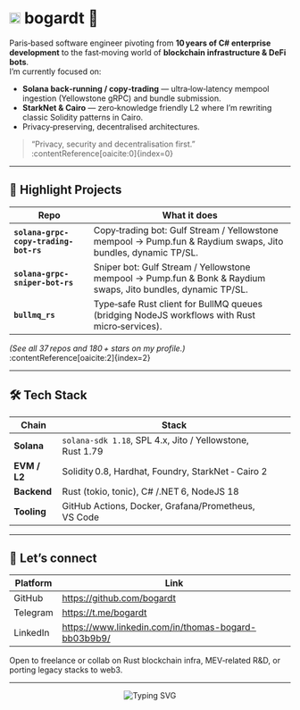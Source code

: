# <img style="height:auto;" alt="" src="https://avatars.githubusercontent.com/u/16918134?v=4" width="20" height="20" class="avatar avatar-user width-full border color-bg-default"> bogardt 👋

Paris‑based software engineer pivoting from **10 years of C# enterprise development** to the fast‑moving world of **blockchain infrastructure & DeFi bots**.  
I’m currently focused on:

* **Solana back‑running / copy‑trading** — ultra‑low‑latency mempool ingestion (Yellowstone gRPC) and bundle submission.
* **StarkNet & Cairo** — zero‑knowledge friendly L2 where I’m rewriting classic Solidity patterns in Cairo.
* Privacy‑preserving, decentralised architectures.

> “Privacy, security and decentralisation first.” :contentReference[oaicite:0]{index=0}

---

## 🔭 Highlight Projects

| Repo | What it does |
|------|--------------|
| **`solana-grpc-copy-trading-bot-rs`** | Copy‑trading bot: Gulf Stream / Yellowstone mempool → Pump.fun & Raydium swaps, Jito bundles, dynamic TP/SL. |
| **`solana-grpc-sniper-bot-rs`** | Sniper bot: Gulf Stream / Yellowstone mempool → Pump.fun & Bonk & Raydium swaps, Jito bundles, dynamic TP/SL. |
| **`bullmq_rs`** | Type‑safe Rust client for BullMQ queues (bridging NodeJS workflows with Rust micro‑services). |

*(See all 37 repos and 180 + stars on my profile.)* :contentReference[oaicite:2]{index=2}

---

## 🛠️  Tech Stack

| Chain | Stack |
|-------|-------|
| **Solana** | `solana-sdk 1.18`, SPL 4.x, Jito / Yellowstone, Rust 1.79 |
| **EVM / L2** | Solidity 0.8, Hardhat, Foundry, StarkNet ‑ Cairo 2 |
| **Backend** | Rust (tokio, tonic), C# /.NET 6, NodeJS 18 |
| **Tooling** | GitHub Actions, Docker, Grafana/Prometheus, VS Code |

---

## 🤝  Let’s connect

| Platform | Link |
|----------|------|
| GitHub   | <https://github.com/bogardt> |
| Telegram | <https://t.me/bogardt> |
| LinkedIn | <https://www.linkedin.com/in/thomas-bogard-bb03b9b9/> |

Open to freelance or collab on Rust blockchain infra, MEV‑related R&D, or porting legacy stacks to web3.

---

<div align="center">

![Typing SVG](https://readme-typing-svg.demolab.com?font=Fira+Code&duration=3000&pause=1000&color=6E40C9&center=true&vCenter=true&width=380&height=45&lines=Building+on+Solana...;Rust+all+the+things!;Scaling+with+StarkNet)<br>

</div>
